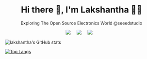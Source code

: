 <!-- ### Hi there 👋

**lakshanthad/lakshanthad** is a ✨ _special_ ✨ repository because its `README.md` (this file) appears on your GitHub profile.

Here are some ideas to get you started:

- 🔭 I’m currently working on ...
- 🌱 I’m currently learning ...
- 👯 I’m looking to collaborate on ...
- 🤔 I’m looking for help with ...
- 💬 Ask me about ...
- 📫 How to reach me: ...
- 😄 Pronouns: ...
- ⚡ Fun fact: ...
-->

<h1 align='center'> Hi there 👋, I'm Lakshantha 👨‍💻 </h1>

<p align='center'>
  Exploring The Open Source Electronics World @seeedstudio
</p>


<p align='center'>
  <a href="https://twitter.com/lakshanthad"><img src="https://img.shields.io/badge/twitter-%231DA1F2.svg?&style=for-the-badge&logo=twitter&logoColor=white" /></a>&nbsp;&nbsp;&nbsp;&nbsp;
  <a href="https://www.linkedin.com/in/lakshanthad/"><img src="https://img.shields.io/badge/linkedin-%230077B5.svg?&style=for-the-badge&logo=linkedin&logoColor=white" /></a>&nbsp;&nbsp;&nbsp;&nbsp;
  <a href="mailto:lakshanthad@gmail.com?subject=Hello%20Lakshantha"><img src="https://img.shields.io/badge/gmail-%23D14836.svg?&style=for-the-badge&logo=gmail&logoColor=white" /></a>&nbsp;&nbsp;&nbsp;&nbsp;

</p>

![lakshantha's GitHub stats](https://github-readme-stats.vercel.app/api?username=lakshanthad&show_icons=true&theme=material-palenight&include_all_commits=true)

[![Top Langs](https://github-readme-stats.vercel.app/api/top-langs/?username=lakshanthad&layout=compact&theme=material-palenight)](https://github.com/anuraghazra/github-readme-stats)


